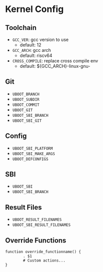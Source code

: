 # Kernel Config

## Toolchain

- `GCC_VER`: gcc version to use
  - default: 12
- `GCC_ARCH`: gcc arch
  - default: riscv64
- `CROSS_COMPILE`: replace cross compile env
  - default: ${GCC_ARCH}-linux-gnu-

## Git

- `UBOOT_BRANCH`
- `UBOOT_SUBDIR`
- `UBOOT_COMMIT`
- `UBOOT_GIT`
- `UBOOT_SBI_BRANCH`
- `UBOOT_SBI_GIT`

## Config

- `UBOOT_SBI_PLATFORM`
- `UBOOT_SBI_MAKE_ARGS`
- `UBOOT_DEFCONFIGS`

## SBI

- `UBOOT_SBI`
- `UBOOT_SBI_BRANCH`

## Result Files

- `UBOOT_RESULT_FILENAMES`
- `UBOOT_SBI_RESULT_FILENAMES`

## Override Functions

```
function override_functionname() {
        . $1
        # Custom actions...
}
```
